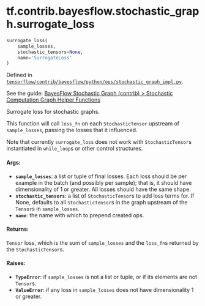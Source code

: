 <div itemscope itemtype="http://developers.google.com/ReferenceObject">
<meta itemprop="name" content="tf.contrib.bayesflow.stochastic_graph.surrogate_loss" />
</div>

# tf.contrib.bayesflow.stochastic_graph.surrogate_loss

``` python
surrogate_loss(
    sample_losses,
    stochastic_tensors=None,
    name='SurrogateLoss'
)
```



Defined in [`tensorflow/contrib/bayesflow/python/ops/stochastic_graph_impl.py`](https://www.tensorflow.org/code/tensorflow/contrib/bayesflow/python/ops/stochastic_graph_impl.py).

See the guide: [BayesFlow Stochastic Graph (contrib) > Stochastic Computation Graph Helper Functions](../../../../../../api_guides/python/contrib.bayesflow.stochastic_graph.md#Stochastic_Computation_Graph_Helper_Functions)

Surrogate loss for stochastic graphs.

This function will call `loss_fn` on each `StochasticTensor`
upstream of `sample_losses`, passing the losses that it influenced.

Note that currently `surrogate_loss` does not work with `StochasticTensor`s
instantiated in `while_loop`s or other control structures.

#### Args:

* <b>`sample_losses`</b>: a list or tuple of final losses. Each loss should be per
    example in the batch (and possibly per sample); that is, it should have
    dimensionality of 1 or greater. All losses should have the same shape.
* <b>`stochastic_tensors`</b>: a list of `StochasticTensor`s to add loss terms for.
    If None, defaults to all `StochasticTensor`s in the graph upstream of
    the `Tensor`s in `sample_losses`.
* <b>`name`</b>: the name with which to prepend created ops.


#### Returns:

  `Tensor` loss, which is the sum of `sample_losses` and the
  `loss_fn`s returned by the `StochasticTensor`s.


#### Raises:

* <b>`TypeError`</b>: if `sample_losses` is not a list or tuple, or if its elements
    are not `Tensor`s.
* <b>`ValueError`</b>: if any loss in `sample_losses` does not have dimensionality 1
    or greater.